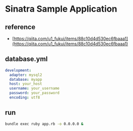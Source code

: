 # Sinatra Sample Application

## reference

- [https://qiita.com/u1_fukui/items/88c10d4d530ec6fbaaa1](https://qiita.com/u1_fukui/items/88c10d4d530ec6fbaaa1)

## database.yml

```yaml
development:
  adapter: mysql2
  database: myapp
  host: your_host
  username: your_username
  password: your_password
  encoding: utf8
```

## run

```sh
bundle exec ruby app.rb -o 0.0.0.0 &
```
